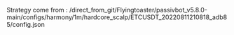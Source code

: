 Strategy come from : /direct_from_git/Flyingtoaster/passivbot_v5.8.0-main/configs/harmony/1m/hardcore_scalp/ETCUSDT_20220811210818_adb85/config.json